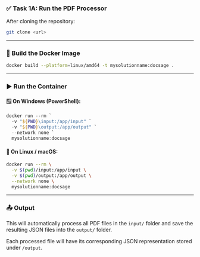 ### ✅ Task 1A: Run the PDF Processor

After cloning the repository:

```bash
git clone <url>
```

---

### 🐳 Build the Docker Image

```bash
docker build --platform=linux/amd64 -t mysolutionname:docsage .
```

---

### ▶️ Run the Container

#### 🪟 On Windows (PowerShell):

```powershell
docker run --rm `
  -v "${PWD}\input:/app/input" `
  -v "${PWD}\output:/app/output" `
  --network none `
  mysolutionname:docsage
```

#### 🐧 On Linux / macOS:

```bash
docker run --rm \
  -v $(pwd)/input:/app/input \
  -v $(pwd)/output:/app/output \
  --network none \
  mysolutionname:docsage
```

---

### 📤 Output

This will automatically process all PDF files in the `input/` folder and save the resulting JSON files into the `output/` folder.

Each processed file will have its corresponding JSON representation stored under `/output`.
